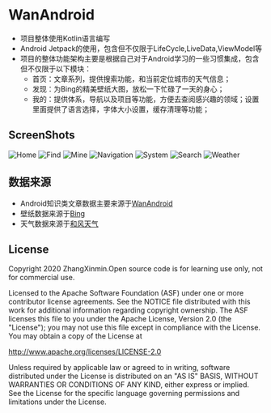 # WanAndroid

- 项目整体使用Kotlin语言编写
- Android Jetpack的使用，包含但不仅限于LifeCycle,LiveData,ViewModel等
- 项目的整体功能架构主要是根据自己对于Android学习的一些习惯集成，包含但不仅限于以下模块：
	* 首页：文章系列，提供搜索功能，和当前定位城市的天气信息；
	* 发现：为Bing的精美壁纸大图，放松一下忙碌了一天的身心；
	* 我的：提供体系，导航以及项目等功能，方便去查阅感兴趣的领域；设置里面提供了语言选择，字体大小设置，缓存清理等功能；

ScreenShots
------
![Home](/screenshot/Screenshot_home.png "首页")
![Find](/screenshot/Screenshot_find.png "发现")
![Mine](/screenshot/Screenshot_mine.png "我的")
![Navigation](/screenshot/Screenshot_navigation.png "导航")
![System](https://github.com/ZhangXinmin528/WanAndroid/blob/master/screenshot/Screenshot_system.png "体系")
![Search](https://github.com/ZhangXinmin528/WanAndroid/blob/master/screenshot/Screenshot_search.png "搜索")
![Weather](https://github.com/ZhangXinmin528/WanAndroid/blob/master/screenshot/Screenshot_weather.png "天气")


数据来源
------
- Android知识类文章数据主要来源于[WanAndroid](https://www.wanandroid.com/blog/show/2)
- 壁纸数据来源于[Bing](https://cn.bing.com/)
- 天气数据来源于[和风天气](https://dev.qweather.com/)


License
---

Copyright 2020 ZhangXinmin.Open source code is for learning use only, not for commercial use.

Licensed to the Apache Software Foundation (ASF) under one or more contributor
license agreements.  See the NOTICE file distributed with this work for
additional information regarding copyright ownership.  The ASF licenses this
file to you under the Apache License, Version 2.0 (the "License"); you may not
use this file except in compliance with the License.  You may obtain a copy of
the License at

  http://www.apache.org/licenses/LICENSE-2.0

Unless required by applicable law or agreed to in writing, software
distributed under the License is distributed on an "AS IS" BASIS, WITHOUT
WARRANTIES OR CONDITIONS OF ANY KIND, either express or implied.  See the
License for the specific language governing permissions and limitations under
the License.